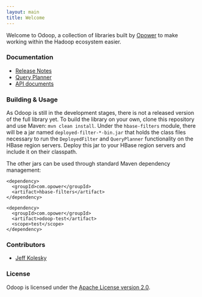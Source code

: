 ```yaml
---
layout: main
title: Welcome
---
```


Welcome to Odoop, a collection of libraries built by [Opower](http://opower.com) to make working
within the Hadoop ecosystem easier.

### Documentation

* [Release Notes](RELEASE_NOTES.html)
* [Query Planner](docs/query-planner.html)
* [API documents](docs/api/index.html)

### Building & Usage

As Odoop is still in the development stages, there is not a released version of the full library yet. To build the library
on your own, clone this repository and use Maven: `mvn clean install`. Under the `hbase-filters` module, there will be a jar
named `deployed-filter-*-bin.jar` that holds the class files necessary to run the `DeployedFilter` and `QueryPlanner`
functionality on the HBase region servers.  Deploy this jar to your HBase region servers and include it on their classpath.

The other jars can be used through standard Maven dependency management:

    <dependency>
      <groupId>com.opower</groupId>
      <artifact>hbase-filters</artifact>
    </dependency>

    <dependency>
      <groupId>com.opower</groupId>
      <artifact>odoop-test</artifact>
      <scope>test</scope>
    </dependency>

### Contributors

* [Jeff Kolesky](http://github.com/jeffkole)

### License

Odoop is licensed under the [Apache License version 2.0](http://www.apache.org/licenses/LICENSE-2.0.html).
